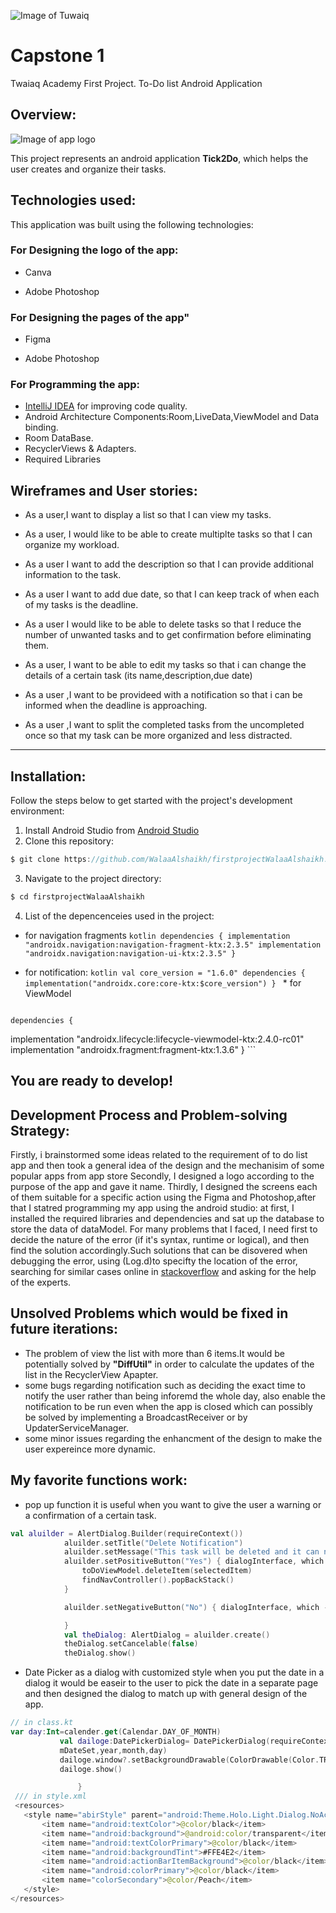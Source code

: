 ![Image of Tuwaiq](https://camo.githubusercontent.com/37ca472e2afb74974a0314d89af8f470422a79582bed0d188f9927777230195d/68747470733a2f2f6c61756e63682e73612f6173736574732f696d616765732f6c6f676f732f7475776169712d61636164656d792d6c6f676f2e737667)
# Capstone 1 
Twaiaq Academy First Project.
To-Do list Android Application
## Overview:
![Image of app logo](https://g.top4top.io/p_2132buy3s1.png)


This project represents an android application **Tick2Do**, which helps the user creates and organize their tasks.
## Technologies used:
This application was built using the following technologies:
### For Designing the logo of the app:
* Canva

* Adobe Photoshop
### For Designing the pages of the app"
* Figma 

* Adobe Photoshop
### For Programming the app:
* [IntelliJ IDEA](https://www.jetbrains.com/idea/download/#section=windows) for improving code quality.
* Android Architecture Components:Room,LiveData,ViewModel and Data binding.
* Room DataBase.
* RecyclerViews & Adapters.
* Required Libraries

## Wireframes and User stories:
- As a user,I want to display a list so that I can view my tasks.

- As a user, I would like to be able to create multiplte tasks so that I can organize my workload.

- As a user I want to add the description so that I can provide additional information to the task.

- As a user I want to add due date, so that I can keep track of when each of my tasks is the deadline.

- As a user I would like to be able to delete tasks so that I reduce the number of unwanted tasks and to get confirmation before eliminating them.

- As a user, I want to be able to edit my tasks so that i can change the details of a certain task (its name,description,due date)

- As a user ,I want to be provideed with a notification so that i can be informed when the deadline is approaching.

- As a user ,I want to split the completed tasks from the uncompleted once so that my task can be more organized and less distracted.
-------------------------------------------------------------------------
## Installation:
Follow the steps below to get started with the project's development environment:
1. Install Android Studio from [Android Studio](https://developer.android.com/studio?gclid=Cj0KCQjw5oiMBhDtARIsAJi0qk2WOPjxp2Wij5sgO3bAK6Rp18zrs4Y0L5S6W89Fk7OClhAiVuNr1mgaAsT-EALw_wcB&gclsrc=aw.ds)
2. Clone this repository:
 ```kotlin 
 $ git clone https://github.com/WalaaAlshaikh/firstprojectWalaaAlshaikh.git
 ```
3. Navigate to the project directory:
 ```kotlin 
 $ cd firstprojectWalaaAlshaikh
 ```
 4. List of the depencenceies used in the project:
   * for navigation fragments
    ```kotlin
    dependencies {
    implementation "androidx.navigation:navigation-fragment-ktx:2.3.5"
    implementation "androidx.navigation:navigation-ui-ktx:2.3.5"
    }
    ``` 

   * for notification:
    ```kotlin
    val core_version = "1.6.0"
    dependencies {
    implementation("androidx.core:core-ktx:$core_version")
    }
    ```
    * for ViewModel

       ```kotlin
    dependencies {
   implementation "androidx.lifecycle:lifecycle-viewmodel-ktx:2.4.0-rc01"
   implementation "androidx.fragment:fragment-ktx:1.3.6"
    }
    ```
 
 You are ready to develop!
 -----------------------------------------------------------------
 
## Development Process and Problem-solving Strategy:
Firstly, i brainstormed some ideas related to the requirement of to do list app and then took a general idea of the design and the mechanisim of some popular apps from app store
Secondly, I designed a logo according to the purpose of the app and gave it name.
Thirdly, I designed the screens each of them suitable for a specific action using the Figma and Photoshop,after that I statred programming my app using the android studio: at first, I installed the required libraries and dependencies and sat up the database to store the data of dataModel.
For many problems that I faced, I need first to decide the nature of the error (if it's syntax, runtime or logical), and then find the solution accordingly.Such solutions that can be disovered when debugging the error, using (Log.d)to specifty the location of the error, searching for similar cases online in [stackoverflow](https://stackoverflow.com/) and asking for the help of the experts.
## Unsolved Problems which would be fixed in future iterations:
* The problem of view the list with more than 6 items.It would be potentially solved by **"DiffUtil"** in order to calculate the updates of the list in the RecyclerView Apapter.
* some bugs regarding notification such as deciding the exact time to notify the user rather than being inforemd the whole day, also enable the notification to be run even when the app is closed which can possibly be solved by implementing a BroadcastReceiver or by UpdaterServiceManager.
* some minor issues regarding the enhancment of the design to make the user expereince more dynamic.

## My favorite functions work:
* pop up function
it is useful when you want to give the user a warning or a confirmation of a certain task.
```kotlin
val aluilder = AlertDialog.Builder(requireContext())
            aluilder.setTitle("Delete Notification")
            aluilder.setMessage("This task will be deleted and it can not be undone \n Are you sure you want to do this")
            aluilder.setPositiveButton("Yes") { dialogInterface, which ->
                toDoViewModel.deleteItem(selectedItem)
                findNavController().popBackStack()
            }

            aluilder.setNegativeButton("No") { dialogInterface, which ->

            }
            val theDialog: AlertDialog = aluilder.create()
            theDialog.setCancelable(false)
            theDialog.show()
```            
* Date Picker as a dialog with customized style
when you put the date in a dialog it would be easeir to the user to pick the date in a separate page and then designed the dialog to match up with general design of the app.
 ```kotlin
 // in class.kt
 var day:Int=calender.get(Calendar.DAY_OF_MONTH)
            val dailoge:DatePickerDialog= DatePickerDialog(requireContext(),R.style.abirStyle,
            mDateSet,year,month,day)
            dailoge.window?.setBackgroundDrawable(ColorDrawable(Color.TRANSPARENT))
            dailoge.show()

                }
  /// in style.xml
  <resources>
    <style name="abirStyle" parent="android:Theme.Holo.Light.Dialog.NoActionBar.MinWidth">
        <item name="android:textColor">@color/black</item>
        <item name="android:background">@android:color/transparent</item>
        <item name="android:textColorPrimary">@color/black</item>
        <item name="android:backgroundTint">#FFE4E2</item>
        <item name="android:actionBarItemBackground">@color/black</item>
        <item name="android:colorPrimary">@color/black</item>
        <item name="colorSecondary">@color/Peach</item>
    </style>
</resources>
```
